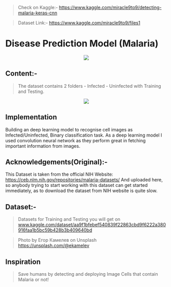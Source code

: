 > Check on Kaggle:- https://www.kaggle.com/miracle9to9/detecting-malaria-keras-cnn

> Dataset Link:- https://www.kaggle.com/miracle9to9/files1

# Disease Prediction Model (Malaria)

<p align="center">
  <img src="https://bp3.blogger.com/_EX0XIqwdGyY/SBr1XP7PFPI/AAAAAAAABzg/W9ZwW9_MLmM/s400/plasmodium_falciparum+cycle.jpg" />
</p>

## Content:-
  >The dataset contains 2 folders - Infected - Uninfected with Training and Testing.
  
<p align="center">
  <img src="https://lh3.googleusercontent.com/TmA1U5C7lzXZ5i0P9Y6t3owgKw8lA1rC7w8VdifTB3DWK64kqG0Vi0QaR1F74rQatWrYPduu-HvocIyMXxhjqYHL1x-a5MaQr6jqzy18JG9OEhSIgJh8h1dpSF8aIYgOPo1Y1VBFV_6dXJ6yo3JjZqT0wrw9twAJhTebmzHlAu7HZnAQBH-hlA407ftONLLMnwgx8fOgeWMPGEz0k64WlofysLPY5i_V123LDd-BsYeBEqX0nsmgAcF9tEB2ahXk99N0cIKOuet3LM93nOZc2avGT0PNRAOUF4RoQv8SP5PtQPc1qfds4hpj5K_kGkFqk3t6SmRCMEkHrArzaSZLltTW7tKKOlPCcuhFpYO1C8E5Dt_Ci9CPohZTZ-fk5WWIEnh__GCdplKP_1gVYNCX0O-7rWgKbMi5gg0NGMlNwPYJmd6kYx6vlKVLyiTTpGQhPV3ORskyoVhiUXdG9CZzyH55FYaQ_yhmC4AOAtEP6CcTqRQ2FGI6mfSAzYnFzs0cKYjHXxFD7ultnn37PN7t3CsDTAvnKygezjy9XjjVlCW3IPwElH1NCLt7RWAnrLSnAq2MdRUfyAqNZLEhPGydUlPpcRzIeDfdYhFusgahU3YQFKzrEXlkrxEhaWB06mR1EpAXWM6P8ifO0MjrcX4zxmYBGcFhbS7mPHNIVRUL7YVY6xnkrne7AexJVcCj=w1000-h621-no?authuser=0" />
</p>

## Implementation
  Building an deep learning model to recognise cell images as Infected/Uninfected, Binary classification task. As a deep learning model I used convolution neural network as they perform great in fetching important information from images.

## Acknowledgements(Original):-
  This Dataset is taken from the official NIH Website: https://ceb.nlm.nih.gov/repositories/malaria-datasets/ And uploaded here, so anybody trying to start working with this dataset can get started immediately, as to download the dataset from NIH website is quite slow.

## Dataset:-
 >Datasets for Training and Testing you will get on www.kaggle.com/dataset/aa9f1bfebef540839f22863cbd9f6222a380916faa1b5bc59b428b3b409640bd
 

 >Photo by Егор Камелев on Unsplash https://unsplash.com/@ekamelev
 
## Inspiration
>Save humans by detecting and deploying Image Cells that contain Malaria or not!
